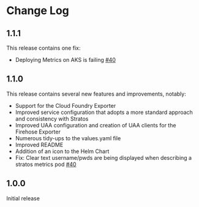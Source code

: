 # Change Log

## 1.1.1

This release contains one fix:

- Deploying Metrics on AKS is failing [\#40](https://github.com/SUSE/stratos-metrics/issues/42)

## 1.1.0

This release contains several new features and improvements, notably:

- Support for the Cloud Foundry Exporter
- Improved service configuration that adopts a more standard approach and consistency with Stratos
- Improved UAA configuration and creation of UAA clients for the Firehose Exporter
- Numerous tidy-ups to the values.yaml file
- Improved README
- Addition of an icon to the Helm Chart
- Fix: Clear text username/pwds are being displayed when describing a stratos metrics pod [\#40](https://github.com/SUSE/stratos-metrics/issues/40)

## 1.0.0

Initial release
